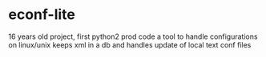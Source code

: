econf-lite
==========
16 years old project, first python2 prod code
a tool to handle configurations on linux/unix
keeps xml in a db and handles update of local text conf files
